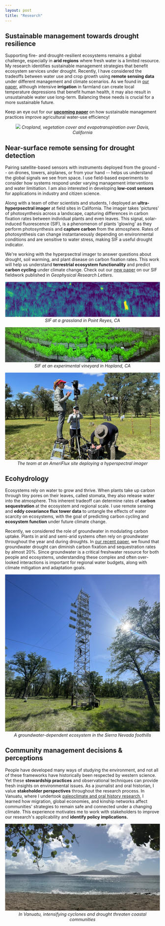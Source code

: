 ```yaml
---
layout: post
title: "Research"
---
```


## Sustainable management towards drought resilience
Supporting fire- and drought-resilient ecosystems remains a global challenge, especially in **arid regions** where fresh water is a limited resource. My research identifies sustainable management strategies that benefit ecosystem services under drought. Recently, I have considered the tradeoffs between water use and crop growth using **remote sensing data** under different management and climate scenarios. As we found in [our paper](https://www.sciencedirect.com/science/article/abs/pii/S0140196320300331), although intensive **irrigation** in farmland can create local temperature depressions that benefit human health, it may also result in unsustainable water use long-term. Balancing these needs is crucial for a more sustainable future. 

Keep an eye out for our [**upcoming paper**](https://doi.org/10.21203/rs.3.rs-6322235/v1) on how sustainable management practices improve agricultural water-use efficiency!

<p align="center">
  <img src="/photos/crops2.jpeg">
  <em>Cropland, vegetation cover and evapotranspiration over Davis, California</em>
</p>

## Near-surface remote sensing for drought detection
Pairing satellite-based sensors with instruments deployed from the ground -- on drones, towers, airplanes, or from your hand -- helps us understand the global signals we see from space. I use field-based experiments to consider how systems respond under varying management interventions and water limitiation. I am also interested in developing **low-cost sensors** for applications in industry and citizen science.

Along with a team of other scientists and students, I deployed an **ultra-hyperpsectral imager** at field sites in California. The imager takes 'pictures' of photosynthesis across a landscape, capturing differences in carbon fixation rates between individual plants and even leaves. This signal, solar-induced fluorescence (SIF), is a phenomenon of plants 'glowing' as they perform photosynthesis and **capture carbon** from the atmosphere. Rates of photosynthesis can change instantaneously depending on environmental conditions and are sensitive to water stress, making SIF a useful drought indicator.  

We're working with the hyperpsectral imager to answer questions about drought, soil warming, and plant disease on carbon fixation rates. This work will help us understand **terrestrial ecosystem functionality** and predict **carbon cycling** under climate change. Check out our [new paper](http://dx.doi.org/10.1029/2023GL107429) on our SIF fieldwork published in _Geophysical Research Letters_. 

<p align="center">
  <img src="/photos/sif.png">
  <em>SIF at a grassland in Point Reyes, CA</em>
</p>

<p align="center">
  <img src="/photos/sif2.jpeg">
  <em>SIF at an experimental vineyard in Hopland, CA</em>
</p>

<p align="center">
  <img src="/photos/fieldwork.jpeg">
  <em>The team at an AmeriFlux site deploying a hyperspectral imager </em>
</p>

## Ecohydrology
Ecosystems rely on water to grow and thrive. When plants take up carbon through tiny pores on their leaves, called stomata, they also release water into the atmosphere. This inherent tradeoff can determine rates of **carbon sequestration** at the ecosystem and regional scale. I use remote sensing and **eddy covariance flux tower data** to untangle the effects of water scarcity on ecosystems, with the goal of predicting carbon cycling and **ecosystem function** under future climate change. 

Recently, we considered the role of groundwater in modulating carbon uptake. Plants in arid and semi-arid systems often rely on groundwater throughout the year and during droughts. In [our recent paper](https://doi.org/10.1016/j.agrformet.2023.109725), we found that groundwater drought can diminish carbon fixation and sequestration rates by almost 20%. Since groundwater is a critical freshwater resource for both people and ecosystems, understanding these complex and often over-looked interactions is important for regional water budgets, along with climate mitigation and adaptation goals.

<p align="center">
  <img src="/photos/tonzi.jpeg">
  <em>A groundwater-dependent ecosystem in the Sierra Nevada foothills</em>
</p>

## Community management decisions & perceptions

People have developed many ways of studying the environment, and not all of these frameworks have historically been respected by western science. Yet these **stewardship practices** and observational techniques can provide fresh insights on environmental issues. As a journalist and oral historian, I value **stakeholder perspectives** throughout the research process. In Vanuatu, where I undertook [paleoclimate and oral history research](https://islandstudies.ca/sites/default/files/ISJRuehrLandGuardiansVanuatu.pdf), I learned how migration, global economies, and kinship networks affect communities' strategies to remain safe and connected under a changing climate. This experience motivates me to work with stakeholders to improve our research's applicability and **identify policy implications.**


<p align="center">
  <img src="/photos/emao.jpeg">
  <em>In Vanuatu, intensifying cyclones and drought threaten coastal communities</em>
</p>
